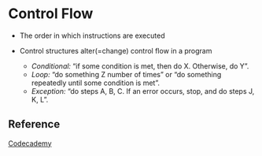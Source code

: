 # Control Flow

- The order in which instructions are executed
- Control structures alter(=change) control flow in a program

  - *Conditional:* “if some condition is met, then do X. Otherwise, do Y”.
  - *Loop:* “do something Z number of times” or “do something repeatedly until some condition is met”.
  - *Exception:* “do steps A, B, C. If an error occurs, stop, and do steps J, K, L”.

## Reference

[Codecademy](www.codecademy.com)
